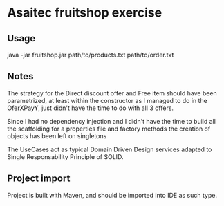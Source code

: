 # Asaitec fruitshop exercise
## Usage
java -jar fruitshop.jar path/to/products.txt path/to/order.txt

## Notes
The strategy for the Direct discount offer and Free item should have been parametrized, at least within the constructor as I managed to do in the OferXPayY, just didn't have the time to do with all 3 offers.

Since I had no dependency injection and I didn't have the time to build all the scaffolding for a properties file and factory methods the creation of objects has been left on singletons

The UseCases act as typical Domain Driven Design services adapted to Single Responsability Principle of SOLID.


## Project import
Project is built with Maven, and should be imported into IDE as such type.
